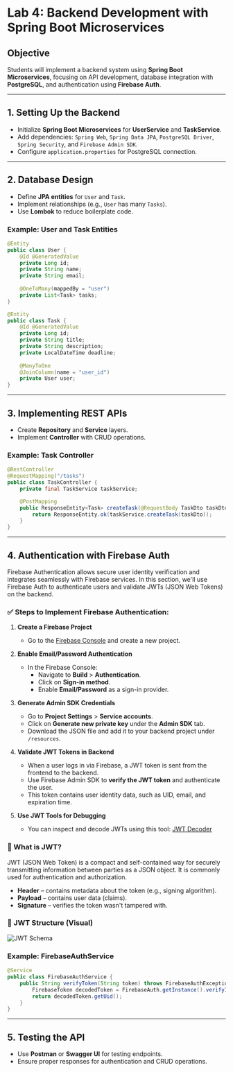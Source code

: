 # **Lab 4: Backend Development with Spring Boot Microservices**

## **Objective**
Students will implement a backend system using **Spring Boot Microservices**, focusing on API development, database integration with **PostgreSQL**, and authentication using **Firebase Auth**.

---

## **1. Setting Up the Backend**
- Initialize **Spring Boot Microservices** for **UserService** and **TaskService**.
- Add dependencies: `Spring Web`, `Spring Data JPA`, `PostgreSQL Driver`, `Spring Security`, and `Firebase Admin SDK`.
- Configure `application.properties` for PostgreSQL connection.

---

## **2. Database Design**
- Define **JPA entities** for `User` and `Task`.
- Implement relationships (e.g., `User` has many `Tasks`).
- Use **Lombok** to reduce boilerplate code.

### **Example: User and Task Entities**
```java
@Entity
public class User {
    @Id @GeneratedValue
    private Long id;
    private String name;
    private String email;
    
    @OneToMany(mappedBy = "user")
    private List<Task> tasks;
}

@Entity
public class Task {
    @Id @GeneratedValue
    private Long id;
    private String title;
    private String description;
    private LocalDateTime deadline;
    
    @ManyToOne
    @JoinColumn(name = "user_id")
    private User user;
}
```

---

## **3. Implementing REST APIs**
- Create **Repository** and **Service** layers.
- Implement **Controller** with CRUD operations.

### **Example: Task Controller**
```java
@RestController
@RequestMapping("/tasks")
public class TaskController {
    private final TaskService taskService;

    @PostMapping
    public ResponseEntity<Task> createTask(@RequestBody TaskDto taskDto) {
        return ResponseEntity.ok(taskService.createTask(taskDto));
    }
}
```

---

## **4. Authentication with Firebase Auth**

Firebase Authentication allows secure user identity verification and integrates seamlessly with Firebase services. In this section, we'll use Firebase Auth to authenticate users and validate JWTs (JSON Web Tokens) on the backend.

### ✅ Steps to Implement Firebase Authentication:

1. **Create a Firebase Project**  
   - Go to the [Firebase Console](https://console.firebase.google.com) and create a new project.

2. **Enable Email/Password Authentication**  
   - In the Firebase Console:
     - Navigate to **Build** > **Authentication**.
     - Click on **Sign-in method**.
     - Enable **Email/Password** as a sign-in provider.

3. **Generate Admin SDK Credentials**  
   - Go to **Project Settings** > **Service accounts**.
   - Click on **Generate new private key** under the **Admin SDK** tab.
   - Download the JSON file and add it to your backend project under `/resources`.

4. **Validate JWT Tokens in Backend**  
   - When a user logs in via Firebase, a JWT token is sent from the frontend to the backend.
   - Use Firebase Admin SDK to **verify the JWT token** and authenticate the user.
   - This token contains user identity data, such as UID, email, and expiration time.

5. **Use JWT Tools for Debugging**  
   - You can inspect and decode JWTs using this tool: [JWT Decoder](https://fusionauth.io/dev-tools/jwt-decoder)

### 🔐 What is JWT?

JWT (JSON Web Token) is a compact and self-contained way for securely transmitting information between parties as a JSON object. It is commonly used for authentication and authorization.

- **Header** – contains metadata about the token (e.g., signing algorithm).
- **Payload** – contains user data (claims).
- **Signature** – verifies the token wasn't tampered with.

### 📌 JWT Structure (Visual)

![JWT Schema](https://media2.dev.to/dynamic/image/width=800%2Cheight=%2Cfit=scale-down%2Cgravity=auto%2Cformat=auto/https%3A%2F%2Fdev-to-uploads.s3.amazonaws.com%2Fuploads%2Farticles%2Figvye1880i9491jbz525.png)

### **Example: FirebaseAuthService**
```java
@Service
public class FirebaseAuthService {
    public String verifyToken(String token) throws FirebaseAuthException {
        FirebaseToken decodedToken = FirebaseAuth.getInstance().verifyIdToken(token);
        return decodedToken.getUid();
    }
}
```

---

## **5. Testing the API**
- Use **Postman** or **Swagger UI** for testing endpoints.
- Ensure proper responses for authentication and CRUD operations.

